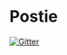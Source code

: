 # Postie

[![Gitter](https://badges.gitter.im/postie-app/Lobby.svg)](https://gitter.im/postie-app/Lobby?utm_source=badge&utm_medium=badge&utm_campaign=pr-badge&utm_content=badge)
